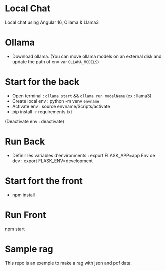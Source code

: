 
# Local Chat
Local chat using Angular 16,  Ollama & Llama3

# Ollama
- Download ollama.
(You can move ollama models on an external disk and update the path of env var `OLLAMA_MODELS`)
# Start for the back
- Open terminal : `ollama start` && `ollama run modelName` (ex : llama3)
- Create local env : python -m venv `envname`
- Activate env : source envname/Scripts/activate
- pip install -r requirements.txt

(Deactivate env : deactivate)


# Run Back
- Définir les variables d'environments : export FLASK_APP=app
Env de dev : 
export FLASK_ENV=development

# Start fort the front
- npm install

# Run Front
npm start

# Sample rag
This repo is an exemple to make a rag with json and pdf data.
